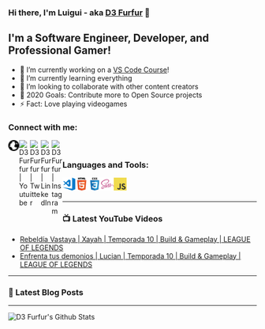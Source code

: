 ### Hi there, I'm Luigui - aka [D3 Furfur][website] 👋

## I'm a Software Engineer, Developer, and Professional Gamer!
- 🔭 I’m currently working on a [VS Code Course][website]!
- 🌱 I’m currently learning everything
- 👯 I’m looking to collaborate with other content creators
- 🥅 2020 Goals: Contribute more to Open Source projects
- ⚡ Fact: Love playing videogames 

### Connect with me:

[<img align="left" alt="D3Furfur.com" width="22px" src="https://raw.githubusercontent.com/iconic/open-iconic/master/svg/globe.svg" target="_blank"/>][website]
[<img align="left" alt="D3 Furfur | Youtube" width="22px" src="https://cdn.jsdelivr.net/npm/simple-icons@v3/icons/youtube.svg" target="_blank" />][youtube]
[<img align="left" alt="D3 Furfur | Twitter" width="22px" src="https://cdn.jsdelivr.net/npm/simple-icons@v3/icons/twitter.svg" target="_blank" />][twitter]
[<img align="left" alt="D3 Furfur | LinkedIn" width="22px" src="https://cdn.jsdelivr.net/npm/simple-icons@v3/icons/linkedin.svg" target="_blank"/>][linkedin]
[<img align="left" alt="D3 Furfur | Instagram" width="22px" src="https://cdn.jsdelivr.net/npm/simple-icons@v3/icons/instagram.svg" target="_blank"/>][instagram]

<br />

### Languages and Tools:

<img align="left" alt="Visual Studio Code" width="26px" src="https://raw.githubusercontent.com/github/explore/80688e429a7d4ef2fca1e82350fe8e3517d3494d/topics/visual-studio-code/visual-studio-code.png" />
<img align="left" alt="HTML5" width="26px" src="https://raw.githubusercontent.com/github/explore/80688e429a7d4ef2fca1e82350fe8e3517d3494d/topics/html/html.png" />
<img align="left" alt="CSS3" width="26px" src="https://raw.githubusercontent.com/github/explore/80688e429a7d4ef2fca1e82350fe8e3517d3494d/topics/css/css.png" />
<img align="left" alt="Sass" width="26px" src="https://raw.githubusercontent.com/github/explore/80688e429a7d4ef2fca1e82350fe8e3517d3494d/topics/sass/sass.png" />
<img align="left" alt="JavaScript" width="26px" src="https://raw.githubusercontent.com/github/explore/80688e429a7d4ef2fca1e82350fe8e3517d3494d/topics/javascript/javascript.png" />

<br />
<br />

---

### 📺 Latest YouTube Videos
<!-- YOUTUBE:START -->
- [Rebeldía Vastaya | Xayah | Temporada 10 | Build & Gameplay | LEAGUE OF LEGENDS](https://www.youtube.com/watch?v=QqbPn58QwNc)
- [Enfrenta tus demonios | Lucian | Temporada 10 | Build & Gameplay | LEAGUE OF LEGENDS](https://www.youtube.com/watch?v=tZKpF7pforc)
<!-- YOUTUBE:END -->

---

### 📕 Latest Blog Posts
<!-- BLOG-POST-LIST:START -->

<!-- BLOG-POST-LIST:END -->

---

<img align="left" alt="D3 Furfur's Github Stats" src="https://github-readme-stats.vercel.app/api?username=D3Furfur&show_icons=true&hide_border=true" />

[website]: -------
[twitter]: https://twitter.com/D3Furfur
[youtube]: https://www.youtube.com/channel/UCxneY_mna8ReLOCGaw_wk5Q?view_as=subscriber
[instagram]: https://www.instagram.com/d3.furfur/?hl=es-la
[linkedin]: https://www.linkedin.com/in/luigui-parodi-rivas-7161621a1/
[facebook]: https://www.facebook.com/D3Furfur
